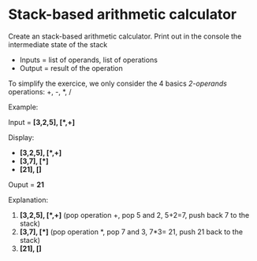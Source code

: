 # Stack-based arithmetic calculator

Create an stack-based arithmetic calculator. Print out in the console the intermediate state of the stack

* Inputs = list of operands, list of operations
* Output = result of the operation

To simplify the exercice, we only consider the 4 basics *2-operands* operations: +, -, *, / 

Example:

Input = **[3,2,5], [\*,+]**

Display:

* **[3,2,5], [\*,+]**
* **[3,7], [\*]**
* **[21], []**

Ouput = **21**

Explanation:

1. **[3,2,5], [\*,+]**  (pop operation +, pop 5 and 2, 5+2=7, push back 7 to the stack)
1. **[3,7], [\*]**  (pop operation \*, pop 7 and 3, 7\*3= 21, push 21 back to the stack)
2. **[21], []** 